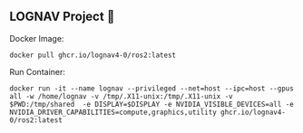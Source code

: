 ## LOGNAV Project 👋

Docker Image:
```shell
docker pull ghcr.io/lognav4-0/ros2:latest
```

Run Container:
```shell
docker run -it --name lognav --privileged --net=host --ipc=host --gpus all -w /home/lognav -v /tmp/.X11-unix:/tmp/.X11-unix -v $PWD:/tmp/shared  -e DISPLAY=$DISPLAY -e NVIDIA_VISIBLE_DEVICES=all -e NVIDIA_DRIVER_CAPABILITIES=compute,graphics,utility ghcr.io/lognav4-0/ros2:latest
```
